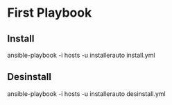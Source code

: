 # First Playbook

## Install
ansible-playbook -i hosts -u installerauto install.yml 

## Desinstall
ansible-playbook -i hosts -u installerauto desinstall.yml 